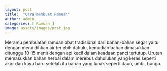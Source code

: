 ```yaml
---
layout: post
title:  "Cara membuat Ramuan"
author: admin
categories: [ Ramuan ]
image: assets/images/post.jpg
---
```


Meramu pembuatan ramuan obat tradisional dari bahan-bahan segar yaitu dengan mendidihkan air terlebih dahulu, kemudian bahan dimasukkan ditunggu 10-15 menit dengan api kecil dalam keadaan panci tertutup. Urutan memasukkan bahan herbal dalam merebus dahulukan yang keras seperti akar dan kayu baru setelah itu bahan yang lunak seperti daun, umbi, bunga.
